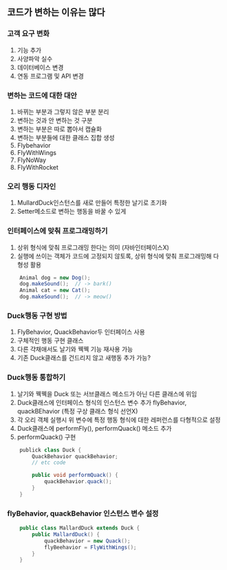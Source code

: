 ## 코드가 변하는 이유는 많다
### 고객 요구 변화
1. 기능 추가
1. 사양파악 실수
1. 데이터베이스 변경
1. 연동 프로그램 및 API 변경

### 변하는 코드에 대한 대안
1. 바뀌는 부분과 그렇지 않은 부분 분리
1. 변하는 것과 안 변하는 것 구분
1. 변하는 부분은 따로 뽑아서 캡슐화
1. 변하는 부분들에 대한 클래스 집합 생성
  1. Flybehavior
  1. FlyWithWings
  1. FlyNoWay
  1. FlyWithRocket

### 오리 행동 디자인
1. MullardDuck인스턴스를 새로 만들어 특정한 날기로 초기화
1. Setter메소드로 변하는 행동을 바꿀 수 있게

### 인터페이스에 맞춰 프로그래밍하기
1. 상위 형식에 맞춰 프로그래밍 한다는 의미 (자바인터페이스X)
1. 실행에 쓰이는 객체가 코드에 고정되지 않토록, 상위 형식에 맞춰 프로그래밍해 다형성 활용
```java
    Animal dog = new Dog();
    dog.makeSound();  // -> bark()
    Animal cat = new Cat();
    dog.makeSound();  // -> meow()
```

### Duck행동 구현 방법
1. FlyBehavior, QuackBehavior두 인터페이스 사용
1. 구체적인 행동 구현 클래스
1. 다른 갹채애서도 날기와 꿱꿱 기능 재사용 가능
1. 기존 Duck클래스를 건드리지 않고 새행동 추가 가능?

### Duck행동 통합하기
1. 날기와 꿱꿱을 Duck 또는 서브클래스 메소드가 아닌 다른 클래스에 위임
1. Duck클래스에 인터페이스 형식의 인스턴스 변수 추가 flyBehavior, quackBEhavior
  (특정 구상 클래스 형식 선언X)
1. 각 오리 객체 실행시 위 변수에 특정 행동 형식에 대한 레퍼런스를 다형적으로 설정
1. Duck클래스에 performFly(), performQuack() 메소드 추가
1. performQuack() 구현
```java
    publick class Duck {
        QuackBehavior quackBehavior;
        // etc code

        public void performQuack() {
            quackBehavior.quack();
        }
    }
```

### flyBehavior, quackBehavior 인스턴스 변수 설정
```java
    public class MallardDuck extends Duck {
        public MallardDuck() {
            quackBehavior = new Quack();
            flyBeehavior = FlyWithWings();
        }
    }
```






























